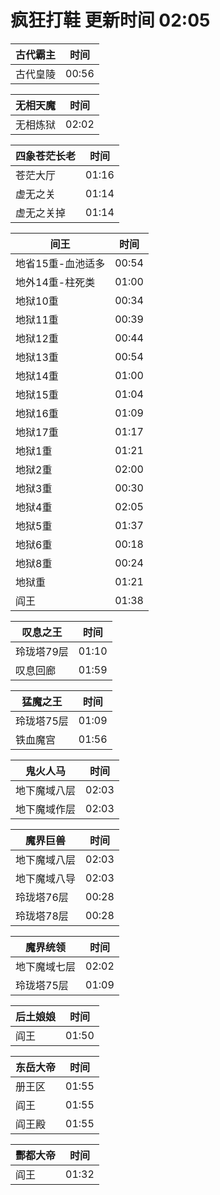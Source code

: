 # 疯狂打鞋 更新时间 02:05

| 古代霸主   | 时间    |
|--------|-------|
| 古代皇陵 | 00:56 |

| 无相天魔   | 时间    |
|--------|-------|
| 无相炼狱 | 02:02 |

| 四象苍茫长老   | 时间    |
|--------|-------|
| 苍茫大厅 | 01:16 |
| 虚无之关 | 01:14 |
| 虚无之关掉 | 01:14 |

| 间王   | 时间    |
|--------|-------|
| 地省15重-血池适多 | 00:54 |
| 地外14重-柱死类 | 01:00 |
| 地狱10重 | 00:34 |
| 地狱11重 | 00:39 |
| 地狱12重 | 00:44 |
| 地狱13重 | 00:54 |
| 地狱14重 | 01:00 |
| 地狱15重 | 01:04 |
| 地狱16重 | 01:09 |
| 地狱17重 | 01:17 |
| 地狱1重 | 01:21 |
| 地狱2重 | 02:00 |
| 地狱3重 | 00:30 |
| 地狱4重 | 02:05 |
| 地狱5重 | 01:37 |
| 地狱6重 | 00:18 |
| 地狱8重 | 00:24 |
| 地狱重 | 01:21 |
| 阎王 | 01:38 |

| 叹息之王   | 时间    |
|--------|-------|
| 玲珑塔79层 | 01:10 |
| 叹息回廊 | 01:59 |

| 猛魔之王   | 时间    |
|--------|-------|
| 玲珑塔75层 | 01:09 |
| 铁血魔宫 | 01:56 |

| 鬼火人马   | 时间    |
|--------|-------|
| 地下魔域八层 | 02:03 |
| 地下魔域作层 | 02:03 |

| 魔界巨兽   | 时间    |
|--------|-------|
| 地下魔域八层 | 02:03 |
| 地下魔域八导 | 02:03 |
| 玲珑塔76层 | 00:28 |
| 玲珑塔78层 | 00:28 |

| 魔界统领   | 时间    |
|--------|-------|
| 地下魔域七层 | 02:02 |
| 玲珑塔75层 | 01:09 |

| 后土娘娘   | 时间    |
|--------|-------|
| 阎王 | 01:50 |

| 东岳大帝   | 时间    |
|--------|-------|
| 册王区 | 01:55 |
| 阎王 | 01:55 |
| 阎王殿 | 01:55 |

| 酆都大帝   | 时间    |
|--------|-------|
| 阎王 | 01:32 |
